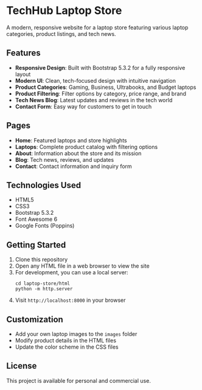 # TechHub Laptop Store

A modern, responsive website for a laptop store featuring various laptop categories, product listings, and tech news.

## Features

- **Responsive Design**: Built with Bootstrap 5.3.2 for a fully responsive layout
- **Modern UI**: Clean, tech-focused design with intuitive navigation
- **Product Categories**: Gaming, Business, Ultrabooks, and Budget laptops
- **Product Filtering**: Filter options by category, price range, and brand
- **Tech News Blog**: Latest updates and reviews in the tech world
- **Contact Form**: Easy way for customers to get in touch

## Pages

- **Home**: Featured laptops and store highlights
- **Laptops**: Complete product catalog with filtering options
- **About**: Information about the store and its mission
- **Blog**: Tech news, reviews, and updates
- **Contact**: Contact information and inquiry form

## Technologies Used

- HTML5
- CSS3
- Bootstrap 5.3.2
- Font Awesome 6
- Google Fonts (Poppins)

## Getting Started

1. Clone this repository
2. Open any HTML file in a web browser to view the site
3. For development, you can use a local server:
   ```
   cd laptop-store/html
   python -m http.server
   ```
4. Visit `http://localhost:8000` in your browser

## Customization

- Add your own laptop images to the `images` folder
- Modify product details in the HTML files
- Update the color scheme in the CSS files

## License

This project is available for personal and commercial use.
